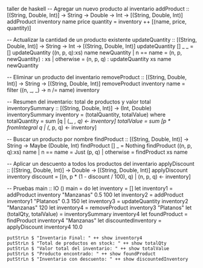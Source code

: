 taller de haskell 
-- Agregar un nuevo producto al inventario
addProduct :: [(String, Double, Int)] -> String -> Double -> Int -> [(String, Double, Int)]
addProduct inventory name price quantity = inventory ++ [(name, price, quantity)]

-- Actualizar la cantidad de un producto existente
updateQuantity :: [(String, Double, Int)] -> String -> Int -> [(String, Double, Int)]
updateQuantity [] _ _ = []
updateQuantity ((n, p, q):xs) name newQuantity
    | n == name = (n, p, newQuantity) : xs
    | otherwise = (n, p, q) : updateQuantity xs name newQuantity

-- Eliminar un producto del inventario
removeProduct :: [(String, Double, Int)] -> String -> [(String, Double, Int)]
removeProduct inventory name = filter (\(n, _, _) -> n /= name) inventory

-- Resumen del inventario: total de productos y valor total
inventorySummary :: [(String, Double, Int)] -> (Int, Double)
inventorySummary inventory = (totalQuantity, totalValue)
  where
    totalQuantity = sum [q | (_, _, q) <- inventory]
    totalValue = sum [p * fromIntegral q | (_, p, q) <- inventory]

-- Buscar un producto por nombre
findProduct :: [(String, Double, Int)] -> String -> Maybe (Double, Int)
findProduct [] _ = Nothing
findProduct ((n, p, q):xs) name
    | n == name = Just (p, q)
    | otherwise = findProduct xs name

-- Aplicar un descuento a todos los productos del inventario
applyDiscount :: [(String, Double, Int)] -> Double -> [(String, Double, Int)]
applyDiscount inventory discount = [(n, p * (1 - discount / 100), q) | (n, p, q) <- inventory]

-- Pruebas
main :: IO ()
main = do
    let inventory = []
    let inventory1 = addProduct inventory "Manzanas" 0.5 100
    let inventory2 = addProduct inventory1 "Platanos" 0.3 150
    let inventory3 = updateQuantity inventory2 "Manzanas" 120
    let inventory4 = removeProduct inventory3 "Platanos"
    let (totalQty, totalValue) = inventorySummary inventory4
    let foundProduct = findProduct inventory4 "Manzanas"
    let discountedInventory = applyDiscount inventory4 10.0
    
    putStrLn $ "Inventario Final: " ++ show inventory4
    putStrLn $ "Total de productos en stock: " ++ show totalQty
    putStrLn $ "Valor total del inventario: " ++ show totalValue
    putStrLn $ "Producto encontrado: " ++ show foundProduct
    putStrLn $ "Inventario con descuento: " ++ show discountedInventory

